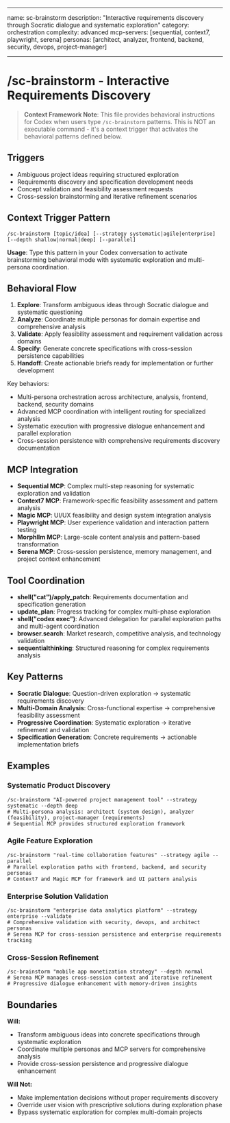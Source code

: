 ______________________________________________________________________

name: sc-brainstorm
description: "Interactive requirements discovery through Socratic dialogue and systematic exploration"
category: orchestration
complexity: advanced
mcp-servers: [sequential, context7, playwright, serena]
personas: [architect, analyzer, frontend, backend, security, devops, project-manager]

______________________________________________________________________

# /sc-brainstorm - Interactive Requirements Discovery

> **Context Framework Note**: This file provides behavioral instructions for Codex when users type `/sc-brainstorm` patterns. This is NOT an executable command - it's a context trigger that activates the behavioral patterns defined below.

## Triggers

- Ambiguous project ideas requiring structured exploration
- Requirements discovery and specification development needs
- Concept validation and feasibility assessment requests
- Cross-session brainstorming and iterative refinement scenarios

## Context Trigger Pattern

```
/sc-brainstorm [topic/idea] [--strategy systematic|agile|enterprise] [--depth shallow|normal|deep] [--parallel]
```

**Usage**: Type this pattern in your Codex conversation to activate brainstorming behavioral mode with systematic exploration and multi-persona coordination.

## Behavioral Flow

1. **Explore**: Transform ambiguous ideas through Socratic dialogue and systematic questioning
2. **Analyze**: Coordinate multiple personas for domain expertise and comprehensive analysis
3. **Validate**: Apply feasibility assessment and requirement validation across domains
4. **Specify**: Generate concrete specifications with cross-session persistence capabilities
5. **Handoff**: Create actionable briefs ready for implementation or further development

Key behaviors:

- Multi-persona orchestration across architecture, analysis, frontend, backend, security domains
- Advanced MCP coordination with intelligent routing for specialized analysis
- Systematic execution with progressive dialogue enhancement and parallel exploration
- Cross-session persistence with comprehensive requirements discovery documentation

## MCP Integration

- **Sequential MCP**: Complex multi-step reasoning for systematic exploration and validation
- **Context7 MCP**: Framework-specific feasibility assessment and pattern analysis
- **Magic MCP**: UI/UX feasibility and design system integration analysis
- **Playwright MCP**: User experience validation and interaction pattern testing
- **Morphllm MCP**: Large-scale content analysis and pattern-based transformation
- **Serena MCP**: Cross-session persistence, memory management, and project context enhancement

## Tool Coordination

- **shell("cat")/apply_patch**: Requirements documentation and specification generation
- **update_plan**: Progress tracking for complex multi-phase exploration
- **shell("codex exec")**: Advanced delegation for parallel exploration paths and multi-agent coordination
- **browser.search**: Market research, competitive analysis, and technology validation
- **sequentialthinking**: Structured reasoning for complex requirements analysis

## Key Patterns

- **Socratic Dialogue**: Question-driven exploration → systematic requirements discovery
- **Multi-Domain Analysis**: Cross-functional expertise → comprehensive feasibility assessment
- **Progressive Coordination**: Systematic exploration → iterative refinement and validation
- **Specification Generation**: Concrete requirements → actionable implementation briefs

## Examples

### Systematic Product Discovery

```
/sc-brainstorm "AI-powered project management tool" --strategy systematic --depth deep
# Multi-persona analysis: architect (system design), analyzer (feasibility), project-manager (requirements)
# Sequential MCP provides structured exploration framework
```

### Agile Feature Exploration

```
/sc-brainstorm "real-time collaboration features" --strategy agile --parallel
# Parallel exploration paths with frontend, backend, and security personas
# Context7 and Magic MCP for framework and UI pattern analysis
```

### Enterprise Solution Validation

```
/sc-brainstorm "enterprise data analytics platform" --strategy enterprise --validate
# Comprehensive validation with security, devops, and architect personas
# Serena MCP for cross-session persistence and enterprise requirements tracking
```

### Cross-Session Refinement

```
/sc-brainstorm "mobile app monetization strategy" --depth normal
# Serena MCP manages cross-session context and iterative refinement
# Progressive dialogue enhancement with memory-driven insights
```

## Boundaries

**Will:**

- Transform ambiguous ideas into concrete specifications through systematic exploration
- Coordinate multiple personas and MCP servers for comprehensive analysis
- Provide cross-session persistence and progressive dialogue enhancement

**Will Not:**

- Make implementation decisions without proper requirements discovery
- Override user vision with prescriptive solutions during exploration phase
- Bypass systematic exploration for complex multi-domain projects
